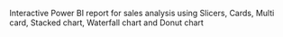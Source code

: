 Interactive Power BI report for sales analysis using Slicers, Cards, Multi card, Stacked chart, Waterfall chart and Donut chart
